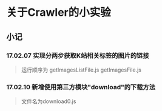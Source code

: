 # 关于Crawler的小实验

## 小记

### 17.02.07 实现分两步获取K站相关标签的图片的链接
> 运行顺序为 getImagesListFile.js  getImagesFile.js

### 17.02.10 新增使用第三方模块"download"的下载方法
> 文件名为download0.js